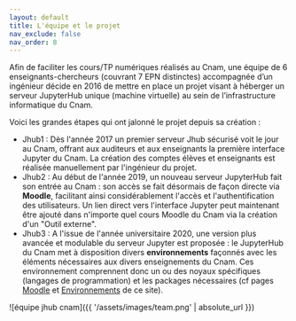 ```yaml
---
layout: default
title: L'équipe et le projet
nav_exclude: false
nav_order: 8
---
```



Afin de faciliter les cours/TP numériques réalisés au Cnam, une équipe de 6 enseignants-chercheurs (couvrant 7 EPN distinctes) accompagnée d’un ingénieur décide en 2016 de mettre en place un projet visant à héberger un serveur JupyterHub unique (machine virtuelle) au sein de l’infrastructure informatique du Cnam. 

Voici les grandes étapes qui ont jalonné le projet depuis sa création :  
* Jhub1 : Dès l'année 2017 un premier serveur Jhub sécurisé voit le jour au Cnam, offrant aux auditeurs et aux enseignants la première interface Jupyter du Cnam. La création des comptes élèves et enseignants est réalisée manuellement par l'ingénieur du projet.  
* Jhub2 : Au début de l'année 2019, un nouveau serveur JupyterHub fait son entrée au Cnam : son accès se fait désormais de façon directe via **Moodle**, facilitant ainsi considérablement l'accès et l'authentification des utilisateurs. Un lien direct vers l'interface Jupyter peut maintenant être ajouté dans n'importe quel cours Moodle du Cnam via la création d'un "Outil externe".    
* Jhub3 : A l'issue de l'année universitaire 2020, une version plus avancée et modulable du serveur Jupyter est proposée : le JupyterHub du Cnam met à disposition divers **environnements** façonnés avec les éléments nécessaires aux divers enseignements du Cnam. Ces environnement comprennent donc un ou des noyaux spécifiques (langages de programmation) et les packages nécessaires (cf pages [Moodle](https://jhub.cnam.fr/doc/pages/presentation/moodle/) et [Environnements](https://jhub.cnam.fr/doc/pages/presentation/environnements/) de ce site).


![équipe jhub cnam]({{ '/assets/images/team.png' | absolute_url }})
